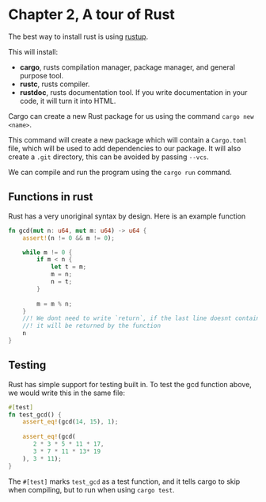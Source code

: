 # Chapter 2, A tour of Rust

The best way to install rust is using [rustup](https://rustup.rs).

This will install:
- **cargo**, rusts compilation manager, package manager, and general purpose tool.
- **rustc**, rusts compiler.
- **rustdoc**, rusts documentation tool. If you write documentation in your code, it will turn it into HTML.

Cargo can create a new Rust package for us using the command `cargo new <name>`.

This command will create a new package which will contain a `Cargo.toml` file, which will be used 
to add dependencies to our package. It will also create a `.git` directory, this can be avoided by 
passing `--vcs`.

We can compile and run the program using the `cargo run` command. 

## Functions in rust
Rust has a very unoriginal syntax by design. Here is an example function

```rust
fn gcd(mut n: u64, mut m: u64) -> u64 {
    assert!(n != 0 && m != 0);

    while m != 0 {
        if m < n {
            let t = m;
            m = n;
            n = t;
        }
        
        m = m % n;
    }
    //! We dont need to write `return`, if the last line doesnt contain `;`
    //! it will be returned by the function
    n
}
```

## Testing
Rust has simple support for testing built in. To test the gcd function above, we would write this in the same file:
```rust
#[test]
fn test_gcd() {
    assert_eq!(gcd(14, 15), 1);
    
    assert_eq!(gcd(
       2 * 3 * 5 * 11 * 17,
       3 * 7 * 11 * 13* 19 
    ), 3 * 11);
}
```

The `#[test]` marks `test_gcd` as a test function, and it tells cargo to skip when compiling, but to run when using `cargo test`. 